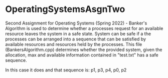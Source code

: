 # OperatingSystemsAsgnTwo

Second Assignment for Operating Systems (Spring 2022) - Banker's Algorithm is used to determine whether a processes request for an available resource leaves the system in a safe state.  System can be safe if a the processes can be arranged into a sequence that can be satisfied by available resources and resources held by the processes.
This file (BankersAlgorithm.cpp) determines whether the provided system, given the allocation, max and available information contained in "test.txt" has a safe sequence.

In this case it does and that sequence is: p1, p3, p4, p0, p2
